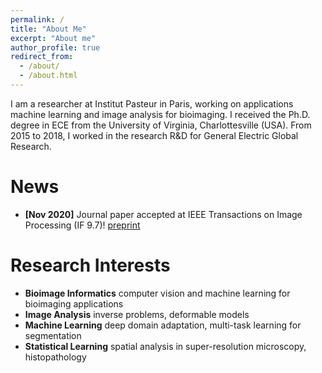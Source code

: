 ```yaml
---
permalink: /
title: "About Me"
excerpt: "About me"
author_profile: true
redirect_from: 
  - /about/
  - /about.html
---
```


I am a researcher at Institut Pasteur in Paris, working on applications machine learning and image analysis for bioimaging. I received the Ph.D. degree in ECE from the University of Virginia, Charlottesville (USA). From 2015 to 2018, I worked in the research R&D for General Electric Global Research.

News
======
- **[Nov 2020]** Journal paper accepted at IEEE Transactions on Image Processing (IF 9.7)! [preprint](./files/cti.pdf)

Research Interests
======
- **Bioimage Informatics** computer vision and machine learning for bioimaging applications
- **Image Analysis** inverse problems, deformable models
- **Machine Learning** deep domain adaptation, multi-task learning for segmentation
- **Statistical Learning** spatial analysis in super-resolution microscopy, histopathology 
